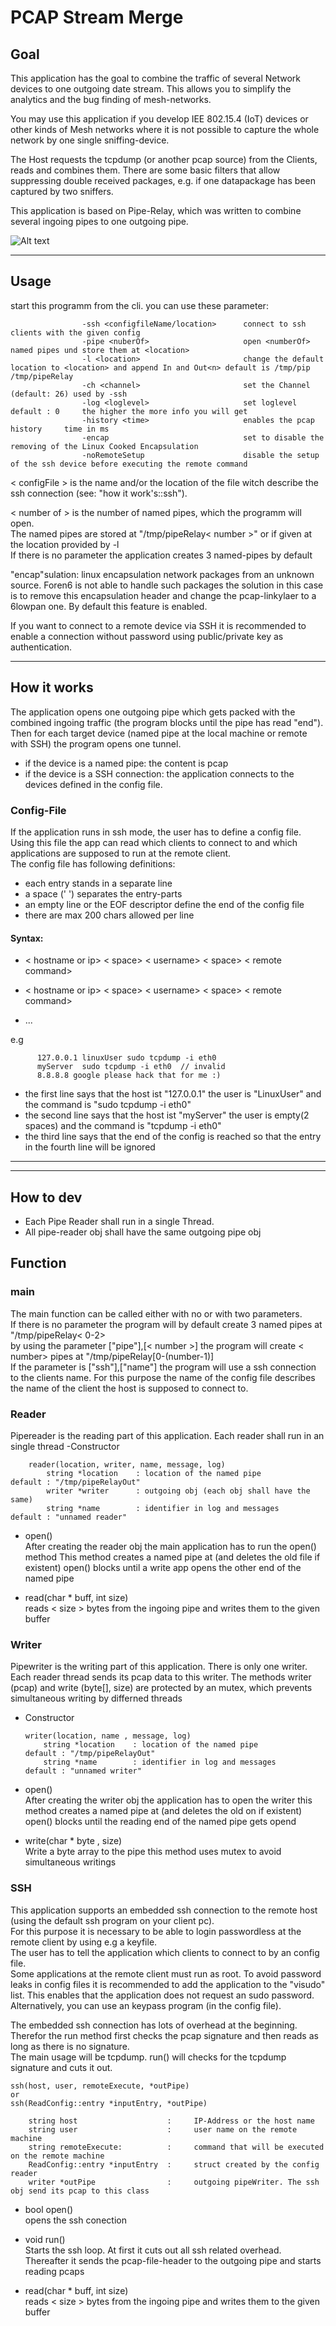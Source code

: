 # PCAP Stream Merge 
## Goal   
This application has the goal to combine the traffic of several Network devices to one outgoing date stream. 
This allows you to simplify the analytics and the bug finding of mesh-networks.

You may use this application if you develop IEE 802.15.4 (IoT) devices or other kinds of Mesh networks
 where it is not possible to capture the whole network by one single sniffing-device.  

The Host requests the tcpdump (or another pcap source) from the Clients, reads and combines them.
There are some basic filters that allow suppressing double received packages, e.g. if one datapackage has been captured by two 
sniffers.

This application is based on Pipe-Relay, which was written to combine several ingoing pipes to one outgoing pipe.

![Alt text](pic/img.PNG?raw=true "structure")

***
## Usage
start this programm from the cli. 
you can use these parameter:
            
                    -ssh <configfileName/location>      connect to ssh clients with the given config
                    -pipe <nuberOf>                     open <numberOf> named pipes und store them at <location>
                    -l <location>                       change the default location to <location> and append In and Out<n> default is /tmp/pip /tmp/pipeRelay
                    -ch <channel>                       set the Channel (default: 26) used by -ssh
                    -log <loglevel>                     set loglevel default : 0     the higher the more info you will get 
                    -history <time>                     enables the pcap history     time in ms 
                    -encap                              set to disable the removing of the Linux Cooked Encapsulation 
                    -noRemoteSetup                      disable the setup of the ssh device before executing the remote command


            
   < configFile > is the name and/or the location of the file witch describe the ssh connection (see: "how it work's::ssh").
   
   < number of > is the number of named pipes, which the programm will open.   
          The named pipes are stored at "/tmp/pipeRelay< number >" or if given at the location provided by -l   
          If there is no parameter the application creates 3 named-pipes by default
          
   "encap"sulation: linux encapsulation network packages from an unknown source. Foren6 is not able to handle such packages
   the solution in this case is to remove this encapsulation header and change the pcap-linkylaer to a 6lowpan one.
   By default this feature is enabled.
   
   If you want to connect to a remote device via SSH it is recommended to enable a connection without password using 
   public/private key as authentication. 

***
## How it works
The application opens one outgoing pipe which gets packed with the combined ingoing traffic (the program blocks until 
the pipe has read "end").    
Then for each target device (named pipe at the local machine or remote with SSH) the program opens one tunnel.   
* if the device is a named pipe: the content is pcap
* if the device is a SSH connection: the application connects to the devices defined in the config file.
### Config-File
If the application runs in ssh mode, the user has to define a config file. Using this file the app can read which clients to 
connect to and which applications are supposed to run at the remote client.   
The config file has following definitions:   
- each entry stands in a separate line
- a space (' ') separates the entry-parts
- an empty line or the EOF descriptor define the end of the config file 
- there are max 200 chars allowed per line   

#### Syntax:   
* < hostname or ip> < space> < username> < space> < remote command>    <line end>

* < hostname or ip> < space> < username> < space> < remote command>   <line end>

* ...   
   
e.g   

          127.0.0.1 linuxUser sudo tcpdump -i eth0
          myServer  sudo tcpdump -i eth0  // invalid          
          8.8.8.8 google please hack that for me :)   
          
* the first line says that the host ist "127.0.0.1" the user is "LinuxUser" and the command is "sudo tcpdump -i eth0"   
* the second line says that the host ist "myServer" the user is empty(2 spaces)   and the command is "tcpdump -i eth0"    
* the third line says that the end of the config is reached so that the entry in the fourth line will be ignored     
   
***
***
## How to dev 

-   Each Pipe Reader shall run in a single Thread. 
-   All pipe-reader obj shall have the same outgoing pipe obj
   
## Function   

### main
The main function can be called either with no or with two parameters.   
If there is no parameter the program will by default create 3 named pipes at "/tmp/pipeRelay< 0-2>   
by using the parameter ["pipe"],[< number >]  the program will create < number> pipes at "/tmp/pipeRelay[0-(number-1)]   
If the parameter is ["ssh"],["name"] the program will use a ssh connection to the clients name. For this purpose the name of the config file
  describes the name of the client the host is supposed to connect to.   
   
### Reader
Pipereader is the reading part of this application. 
Each reader shall run in an single thread 
-Constructor
     
        reader(location, writer, name, message, log)
            string *location    : location of the named pipe               default : "/tmp/pipeRelayOut"
            writer *writer      : outgoing obj (each obj shall have the same)
            string *name        : identifier in log and messages           default : "unnamed reader"
                                         
        
- open()   
    After creating the reader obj the main application has to run the open() method 
    This method creates a named pipe at <location> (and deletes the old file if existent)
    open() blocks until a write app opens the other end of the named pipe
    
- read(char * buff, int size)   
   reads < size > bytes from the ingoing pipe and writes them to the given buffer
 
### Writer
Pipewriter is the writing part of this application.
There is only one writer. 
Each reader thread sends its pcap data to this writer. The methods writer (pcap) and write (byte[], size) are 
protected by an mutex, which prevents simultaneous writing by differned threads 
-   Constructor

        writer(location, name , message, log)
            string *location    : location of the named pipe                default : "/tmp/pipeRelayOut"
            string *name        : identifier in log and messages            default : "unnamed writer"
        
-   open()   
        After creating the writer obj the application has to open the writer
        this method creates a named pipe at <location> (and deletes the old on if existent)
        open() blocks until the reading end of the named pipe gets opend
-   write(char * byte , size)   
        Write a byte array to the pipe
        this method uses mutex to avoid simultaneous writings
        
  

 
### SSH
This application supports an embedded ssh connection to the remote host (using the default ssh program on your client pc).   
For this purpose it is necessary to be able to login passwordless at the remote client by using e.g a keyfile.   
The user has to tell the application  which clients to connect to by an config file.  
Some applications at the remote client must run as root.
To avoid password leaks in config files it is recommended to add the application to the "visudo" list. This enables that the application 
does not request an sudo password.   
Alternatively, you can use an keypass program (in the config file).   
   
The embedded ssh connection has lots of overhead at the beginning. Therefor the run method first checks the 
pcap signature and then reads as long as there is no signature.   
The main usage will be tcpdump. run() will checks for the tcpdump signature and cuts it out.
    
    ssh(host, user, remoteExecute, *outPipe)
    or
    ssh(ReadConfig::entry *inputEntry, *outPipe) 
    
        string host                    :     IP-Address or the host name 
        string user                    :     user name on the remote machine
        string remoteExecute:          :     command that will be executed on the remote machine 
        ReadConfig::entry *inputEntry  :     struct created by the config reader
        writer *outPipe                :     outgoing pipeWriter. The ssh obj send its pcap to this class

* bool open()   
opens the ssh conection    
  
* void run()    
Starts the ssh loop. At first it cuts out all ssh related overhead. Thereafter it sends the pcap-file-header to the outgoing pipe 
and starts reading pcaps

* read(char * buff, int size)   
   reads < size > bytes from the ingoing pipe and writes them to the given buffer
 

